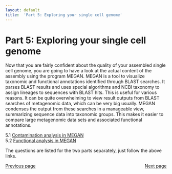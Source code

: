 ```yaml
---
layout: default
title:  'Part 5: Exploring your single cell genome'
---
```


# Part 5: Exploring your single cell genome

Now that you are fairly confident about the quality of your assembled single cell genome, 
you are going to have a look at the actual content of the assembly using the program MEGAN. 
MEGAN is a tool to visualize taxonomic and functional annotations identified through BLAST searches. 
It parses BLAST results and uses special algorithms and NCBI taxonomy to assign lineages to sequences with BLAST hits. 
This is useful for various reasons. It can be quite overwhelming to view result outputs from BLAST searches of metagenomic data, 
which can be very big usually. MEGAN condenses the output from these searches in a manageable view, summarizing sequence data into taxonomic groups. 
This makes it easier to compare large metagenomic data sets and associated functional annotations.

5.1 [Contamination analysis in MEGAN](scg_part5_1)  
5.2 [Functional analysis in MEGAN](scg_part5_2)  

The questions are listed for the two parts separately, just follow the above links.

<div>
 <span style="float:left"><a class="btn btn-primary" href="scg_part4_4"> Previous page</a></span>
 <span style="float:right"><a class="btn btn-primary" href="scg_part5_1"> Next page</a></span>
</div>
